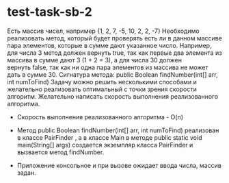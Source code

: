 # test-task-sb-2

Есть массив чисел, например {1, 2, 7, -5, 10, 2, 2, -7}
Необходимо реализовать метод, который будет проверять есть ли в данном массиве пара элементов, которые в сумме дают указанное число.
Например, для числа 3 метод должен вернуть true, так как первые два элемента из массива в сумме дают 3 (1 + 2 = 3), а для числа 30 должен вернуть false, так как ни одна пара элементов из массива не может дать в сумме 30.
Сигнатура метода: public Boolean findNumber(int[] arr, int numToFind)
Задачу можно решить несколькими способами и желательно реализовать оптимальный с точки зрения скорости алгоритм. Желательно написать скорость выполнения реализованного алгоритма.


- Cкорость выполнения реализованного алгоритма - O(n)

- Метод public Boolean findNumber(int[] arr, int numToFind) реализован в классе PairFinder , а в классе Main в методе public static void main(String[] args) создается экземпляр класса PairFinder и вызвается метод findNumber. 

- Приложение консольное и при вызове ожидает ввода числа, массив задан.
